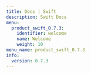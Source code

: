 ```yaml
---
title: Docs | Swift
description: Swift Docs
menu:
  product_swift_0.7.3:
    identifier: welcome
    name: Welcome
    weight: 10
menu_name: product_swift_0.7.3
info:
  version: 0.7.3
---
```



